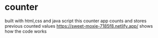 # counter
built with html,css and java script this counter app counts and stores previous counted values
https://sweet-moxie-7185f8.netlify.app/
shows how the code works 
